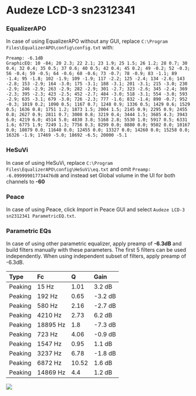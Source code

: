 # Audeze LCD-3 sn2312341

### EqualizerAPO
In case of using EqualizerAPO without any GUI, replace `C:\Program Files\EqualizerAPO\config\config.txt`
with:
```
Preamp: -6.1dB
GraphicEQ: 10 -84; 20 2.3; 22 2.1; 23 1.9; 25 1.5; 26 1.2; 28 0.7; 30 0.4; 32 0.4; 35 0.5; 37 0.6; 40 0.5; 42 0.4; 45 0.2; 49 -0.2; 52 -0.3; 56 -0.4; 59 -0.5; 64 -0.6; 68 -0.6; 73 -0.7; 78 -0.9; 83 -1.1; 89 -1.4; 95 -1.8; 102 -1.9; 109 -1.9; 117 -2.2; 125 -2.4; 134 -2.6; 143 -2.8; 153 -2.9; 164 -3.0; 175 -3.1; 188 -3.1; 201 -3.1; 215 -3.0; 230 -2.9; 246 -2.9; 263 -2.9; 282 -2.9; 301 -2.7; 323 -2.6; 345 -2.4; 369 -2.3; 395 -2.3; 423 -2.5; 452 -2.7; 484 -3.0; 518 -3.1; 554 -3.0; 593 -2.9; 635 -3.1; 679 -3.0; 726 -2.3; 777 -1.6; 832 -1.4; 890 -0.7; 952 -0.3; 1019 0.2; 1090 0.5; 1167 0.7; 1248 0.9; 1336 0.5; 1429 0.6; 1529 0.5; 1636 0.8; 1751 1.2; 1873 1.5; 2004 1.5; 2145 0.9; 2295 0.9; 2455 0.8; 2627 0.9; 2811 0.7; 3008 0.8; 3219 0.4; 3444 1.5; 3685 4.3; 3943 6.0; 4219 6.0; 4514 5.0; 4830 3.8; 5168 2.8; 5530 1.0; 5917 0.5; 6331 1.6; 6775 1.9; 7249 1.3; 7756 0.3; 8299 0.0; 8880 0.0; 9502 0.0; 10167 0.0; 10879 0.0; 11640 0.0; 12455 0.0; 13327 0.0; 14260 0.0; 15258 0.0; 16326 -1.9; 17469 -5.0; 18692 -6.5; 20000 -5.1
```

### HeSuVi
In case of using HeSuVi, replace `C:\Program Files\EqualizerAPO\config\HeSuVi\eq.txt` and omit `Preamp:
-6.099999017734476dB` and instead set Global volume in the UI for both channels to **-60**

### Peace
In case of using Peace, click *Import* in Peace GUI and select `Audeze LCD-3 sn2312341 ParametricEQ.txt`.

### Parametric EQs
In case of using other parametric equalizer, apply preamp of **-6.3dB** and build filters manually
with these parameters. The first 5 filters can be used independently.
When using independent subset of filters, apply preamp of -6.3dB.

| Type    | Fc       |     Q | Gain    |
|:--------|:---------|:------|:--------|
| Peaking | 15 Hz    |  1.01 | 3.2 dB  |
| Peaking | 192 Hz   |  0.65 | -3.2 dB |
| Peaking | 580 Hz   |  2.16 | -2.7 dB |
| Peaking | 4210 Hz  |  2.73 | 6.2 dB  |
| Peaking | 18895 Hz |  1.8  | -7.3 dB |
| Peaking | 723 Hz   |  4.06 | -0.9 dB |
| Peaking | 1547 Hz  |  0.95 | 1.1 dB  |
| Peaking | 3237 Hz  |  6.78 | -1.8 dB |
| Peaking | 6872 Hz  | 10.52 | 1.6 dB  |
| Peaking | 14869 Hz |  4.4  | 1.2 dB  |

![](https://raw.githubusercontent.com/jaakkopasanen/AutoEq/master/results/innerfidelity/sbaf-serious/Audeze%20LCD-3%20sn2312341/Audeze%20LCD-3%20sn2312341.png)